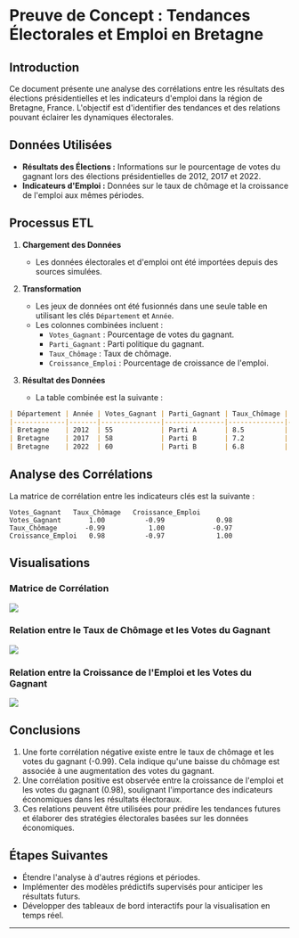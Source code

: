 
# Preuve de Concept : Tendances Électorales et Emploi en Bretagne

## Introduction
Ce document présente une analyse des corrélations entre les résultats des élections présidentielles et les indicateurs d'emploi dans la région de Bretagne, France. L'objectif est d'identifier des tendances et des relations pouvant éclairer les dynamiques électorales.

## Données Utilisées
- **Résultats des Élections :** Informations sur le pourcentage de votes du gagnant lors des élections présidentielles de 2012, 2017 et 2022.
- **Indicateurs d'Emploi :** Données sur le taux de chômage et la croissance de l'emploi aux mêmes périodes.

## Processus ETL
1. **Chargement des Données**
   - Les données électorales et d'emploi ont été importées depuis des sources simulées.

2. **Transformation**
   - Les jeux de données ont été fusionnés dans une seule table en utilisant les clés `Département` et `Année`.
   - Les colonnes combinées incluent :
     - `Votes_Gagnant` : Pourcentage de votes du gagnant.
     - `Parti_Gagnant` : Parti politique du gagnant.
     - `Taux_Chômage` : Taux de chômage.
     - `Croissance_Emploi` : Pourcentage de croissance de l'emploi.

3. **Résultat des Données**
   - La table combinée est la suivante :

```markdown
| Département | Année | Votes_Gagnant | Parti_Gagnant | Taux_Chômage | Croissance_Emploi |
|-------------|-------|---------------|---------------|--------------|--------------------|
| Bretagne    | 2012  | 55            | Parti A       | 8.5          | 1.2                |
| Bretagne    | 2017  | 58            | Parti B       | 7.2          | 1.5                |
| Bretagne    | 2022  | 60            | Parti B       | 6.8          | 1.8                |
```

## Analyse des Corrélations
La matrice de corrélation entre les indicateurs clés est la suivante :

```
Votes_Gagnant   Taux_Chômage   Croissance_Emploi
Votes_Gagnant       1.00          -0.99             0.98
Taux_Chômage       -0.99           1.00            -0.97
Croissance_Emploi   0.98          -0.97             1.00
```

## Visualisations

### Matrice de Corrélation
![](matrice_correlacion.png)

### Relation entre le Taux de Chômage et les Votes du Gagnant
![](relation_chomage_votes.png)

### Relation entre la Croissance de l'Emploi et les Votes du Gagnant
![](relation_croissance_votes.png)

## Conclusions
1. Une forte corrélation négative existe entre le taux de chômage et les votes du gagnant (-0.99). Cela indique qu'une baisse du chômage est associée à une augmentation des votes du gagnant.
2. Une corrélation positive est observée entre la croissance de l'emploi et les votes du gagnant (0.98), soulignant l'importance des indicateurs économiques dans les résultats électoraux.
3. Ces relations peuvent être utilisées pour prédire les tendances futures et élaborer des stratégies électorales basées sur les données économiques.

## Étapes Suivantes
- Étendre l'analyse à d'autres régions et périodes.
- Implémenter des modèles prédictifs supervisés pour anticiper les résultats futurs.
- Développer des tableaux de bord interactifs pour la visualisation en temps réel.

---
